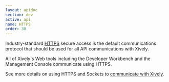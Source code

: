 ```yaml
---
layout: apidoc
section: dev
active: api
name: HTTPS
order: 30
---
```




Industry-standard [HTTPS](http://en.wikipedia.org/wiki/Https/) secure access is the default communications protocol that should be used for all API communications with Xively.

All of Xively's Web tools including the Developer Workbench and the Management Console communicate using HTTPS.

See more details on using HTTPS and Sockets to [communicate with Xively](/dev/docs/api/communicating/).
